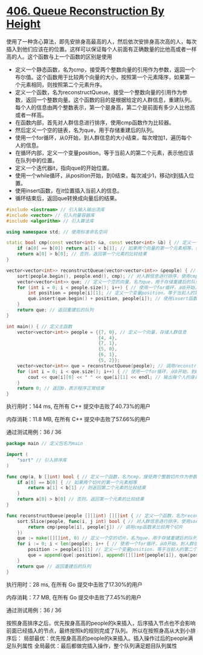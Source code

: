 # [406. Queue Reconstruction By Height](https://leetcode.cn/problems/queue-reconstruction-by-height/)
使用了一种贪心算法，即先安排身高最高的人，然后依次安排身高次高的人，每次插入到他们应该在的位置。这样可以保证每个人前面有正确数量的比他高或者一样高的人。这个函数与上一个函数的区别是使用

- 定义一个静态函数，名为cmp，接受两个整数向量的引用作为参数，返回一个布尔值。这个函数用于比较两个向量的大小，按照第一个元素降序，如果第一个元素相同，则按照第二个元素升序。
- 定义一个函数，名为reconstructQueue，接受一个整数向量的引用作为参数，返回一个整数向量。这个函数的目的是根据给定的人群信息，重建队列。每个人的信息由两个整数表示，第一个是身高，第二个是前面有多少人比他高或者一样高。
- 在函数内部，首先对人群信息进行排序，使用cmp函数作为比较器。
- 然后定义一个空的链表，名为que，用于存储重建后的队列。
- 使用一个for循环，从0开始，到人群信息的大小结束，每次增加1，遍历每个人的信息。
- 在循环内部，定义一个变量position，等于当前人的第二个元素，表示他应该在队列中的位置。
- 定义一个迭代器it，指向que的开始位置。
- 使用一个while循环，从position开始，到0结束，每次减少1，移动it到插入位置。
- 使用insert函数，在it位置插入当前人的信息。
- 循环结束后，返回que转换成向量后的结果。



```c++
#include <iostream> // 引入输入输出流库
#include <vector> // 引入向量容器库
#include <algorithm> // 引入算法库

using namespace std; // 使用标准命名空间

static bool cmp(const vector<int> &a, const vector<int> &b) { // 定义一个静态函数，名为cmp，接受两个整数向量的引用作为参数，返回一个布尔值。这个函数用于比较两个向量的大小，按照第一个元素降序，如果第一个元素相同，则按照第二个元素升序。
    if (a[0] == b[0]) return a[1] < b[1]; // 如果两个向量的第一个元素相等，则返回第二个元素的比较结果
    return a[0] > b[0]; // 否则，返回第一个元素的比较结果
}

vector<vector<int>> reconstructQueue(vector<vector<int>> &people) { // 定义一个函数，名为reconstructQueue，接受一个整数向量的引用作为参数，返回一个整数向量。这个函数的目的是根据给定的人群信息，重建队列。每个人的信息由两个整数表示，第一个是身高，第二个是前面有多少人比他高或者一样高。
    sort(people.begin(), people.end(), cmp); // 对人群信息进行排序，使用cmp函数作为比较器
    vector<vector<int>> que; // 定义一个空的向量，名为que，用于存储重建后的队列
    for (int i = 0; i < people.size(); i++) { // 使用一个for循环，从0开始，到人群信息的大小结束，每次增加1，遍历每个人的信息
        int position = people[i][1]; // 定义一个变量position，等于当前人的第二个元素，表示他应该在队列中的位置
        que.insert(que.begin() + position, people[i]); // 使用insert函数，在que的position位置插入当前人的信息
    }
    return que; // 返回重建后的队列
}

int main() { // 定义主函数
    vector<vector<int>> people = {{7, 0}, // 定义一个向量，存储人群信息
                                  {4, 4},
                                  {7, 1},
                                  {5, 0},
                                  {6, 1},
                                  {5, 2}};
    vector<vector<int>> que = reconstructQueue(people); // 调用reconstructQueue函数，传入people作为参数，得到重建后的队列，存储在que中
    for (int i = 0; i < que.size(); i++) { // 使用一个for循环，从0开始，到que的大小结束，每次增加1，遍历每个队列中的人
        cout << que[i][0] << " " << que[i][1] << endl; // 输出每个人的身高和前面有多少人比他高或者一样高
    }
    return 0; // 返回0，表示程序正常结束
}

```
执行用时：144 ms, 在所有 C++ 提交中击败了40.73%的用户

内存消耗：11.8 MB, 在所有 C++ 提交中击败了57.66%的用户

通过测试用例：36 / 36


```go
package main // 定义包名为main

import (
	"sort" // 引入排序库
)

func cmp(a, b []int) bool { // 定义一个函数，名为cmp，接受两个整数切片作为参数，返回一个布尔值。这个函数用于比较两个切片的大小，按照第一个元素降序，如果第一个元素相同，则按照第二个元素升序。
	if a[0] == b[0] { // 如果两个切片的第一个元素相等
		return a[1] < b[1] // 则返回第二个元素的比较结果
	}
	return a[0] > b[0] // 否则，返回第一个元素的比较结果
}

func reconstructQueue(people [][]int) [][]int { // 定义一个函数，名为reconstructQueue，接受一个整数切片的切片作为参数，返回一个整数切片的切片。这个函数的目的是根据给定的人群信息，重建队列。每个人的信息由两个整数表示，第一个是身高，第二个是前面有多少人比他高或者一样高。
	sort.Slice(people, func(i, j int) bool { // 对人群信息进行排序，使用sort.Slice函数，并传入一个匿名函数作为比较器
		return cmp(people[i], people[j]) // 调用cmp函数来比较两个切片
	})
	que := make([][]int, 0) // 定义一个空的切片，名为que，用于存储重建后的队列
	for i := 0; i < len(people); i++ { // 使用一个for循环，从0开始，到人群信息的长度结束，每次增加1，遍历每个人的信息
		position := people[i][1] // 定义一个变量position，等于当前人的第二个元素，表示他应该在队列中的位置
		que = append(que[:position], append([][]int{people[i]}, que[position:]...)...) // 使用append函数，在que的position位置插入当前人的信息，并更新que
	}
	return que // 返回重建后的队列
}
```
执行用时：28 ms, 在所有 Go 提交中击败了17.30%的用户

内存消耗：7.7 MB, 在所有 Go 提交中击败了7.45%的用户

通过测试用例：36 / 36

按照身高排序之后，优先按身高高的people的k来插入，后序插入节点也不会影响前面已经插入的节点，最终按照k的规则完成了队列。
所以在按照身高从大到小排序后：
局部最优：优先按身高高的people的k来插入。插入操作过后的people满足队列属性
全局最优：最后都做完插入操作，整个队列满足题目队列属性







